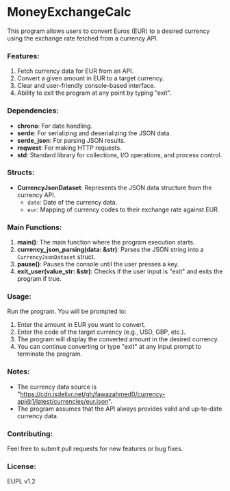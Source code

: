 # MoneyExchangeCalc

This program allows users to convert Euros (EUR) to a desired currency using the exchange rate fetched from a currency API. 

### Features:

1. Fetch currency data for EUR from an API.
2. Convert a given amount in EUR to a target currency.
3. Clear and user-friendly console-based interface.
4. Ability to exit the program at any point by typing "exit".

### Dependencies:

- **chrono**: For date handling.
- **serde**: For serializing and deserializing the JSON data.
- **serde_json**: For parsing JSON results.
- **reqwest**: For making HTTP requests.
- **std**: Standard library for collections, I/O operations, and process control.

### Structs:

- **CurrencyJsonDataset**: Represents the JSON data structure from the currency API.
  - `date`: Date of the currency data.
  - `eur`: Mapping of currency codes to their exchange rate against EUR.

### Main Functions:

1. **main()**: The main function where the program execution starts.
2. **currency_json_parsing(data: &str)**: Parses the JSON string into a `CurrencyJsonDataset` struct.
3. **pause()**: Pauses the console until the user presses a key.
4. **exit_user(value_str: &str)**: Checks if the user input is "exit" and exits the program if true.

### Usage:

Run the program. You will be prompted to:
1. Enter the amount in EUR you want to convert.
2. Enter the code of the target currency (e.g., USD, GBP, etc.).
3. The program will display the converted amount in the desired currency.
4. You can continue converting or type "exit" at any input prompt to terminate the program.

### Notes:
- The currency data source is "https://cdn.jsdelivr.net/gh/fawazahmed0/currency-api@1/latest/currencies/eur.json".
- The program assumes that the API always provides valid and up-to-date currency data.

### Contributing:

Feel free to submit pull requests for new features or bug fixes.

### License:

EUPL v1.2
